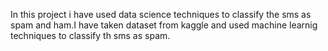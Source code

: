 In this project i have used data science techniques to classify the sms as spam and ham.I have taken dataset from kaggle and used machine learnig techniques to classify th sms as spam.
